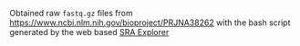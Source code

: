 Obtained raw `fastq.gz` files from https://www.ncbi.nlm.nih.gov/bioproject/PRJNA38262 with the bash script generated by the web based [SRA Explorer](https://sra-explorer)


